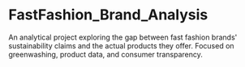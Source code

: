 # FastFashion_Brand_Analysis
An analytical project exploring the gap between fast fashion brands' sustainability claims and the actual products they offer. Focused on greenwashing, product data, and consumer transparency.
